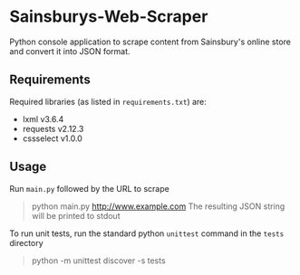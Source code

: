 # Sainsburys-Web-Scraper
Python console application to scrape content from Sainsbury's online store and convert it into JSON format.

## Requirements
Required libraries (as listed in `requirements.txt`) are:
* lxml v3.6.4
* requests v2.12.3
* cssselect v1.0.0

## Usage
Run `main.py` followed by the URL to scrape
> python main.py http://www.example.com
The resulting JSON string will be printed to stdout

To run unit tests, run the standard python `unittest` command in the `tests` directory
> python -m unittest discover -s tests